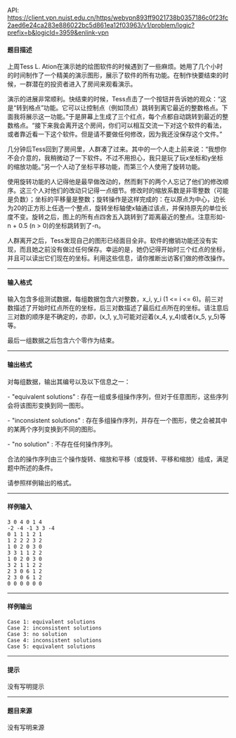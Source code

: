 API: https://client.vpn.nuist.edu.cn/https/webvpn893ff9021738b0357186c0f23fc2aed6e24ca283e886022bc5d861ea12f03963/v1/problem/logic?prefix=b&logicId=3959&enlink-vpn

#### 题目描述

上周Tess L. Ation在演示她的绘图软件的时候遇到了一些麻烦。她用了几个小时的时间制作了一个精美的演示图形，展示了软件的所有功能。在制作快要结束的时候，一群潜在的投资者进入了房间来观看演示。

演示的进展非常顺利。快结束的时候，Tess点击了一个按钮并告诉她的观众：“这是“转到格点”功能。它可以让控制点（例如顶点）跳转到离它最近的整数格点。下面我将展示这一功能。”于是屏幕上生成了三个红点，每个点都自动跳转到最近的整数格点。“接下来我会离开这个房间，你们可以相互交流一下对这个软件的看法，或者靠近看一下这个软件。但是请不要做任何修改，因为我还没保存这个文件。”

几分钟后Tess回到了房间里，人群凑了过来。其中的一个人走上前来说：“我想你不会介意的，我稍微动了一下软件。不过不用担心，我只是玩了玩x坐标和y坐标的缩放功能。”另一个人动了坐标平移功能，而第三个人使用了旋转功能。

使用旋转功能的人记得他是最早做改动的，然而剩下的两个人忘记了他们的修改顺序。这三个人对他们的改动只记得一点细节。修改时的缩放系数是非零整数（可能是负数）；坐标的平移量是整数；旋转操作是这样完成的：在以原点为中心，边长为20的正方形上任选一个整点，旋转坐标轴使x轴通过该点，并保持原先的单位长度不变。旋转之后，图上的所有点四舍五入跳转到了距离最近的整点。注意形如-n + 0.5 (n > 0)的坐标跳转到了-n。

人群离开之后，Tess发现自己的图形已经面目全非。软件的撤销功能还没有实现，而且她之前没有做过任何保存。幸运的是，她仍记得开始时三个红点的坐标，并且可以读出它们现在的坐标。利用这些信息，请你推断出访客们做的修改操作。

---

#### 输入格式

输入包含多组测试数据，每组数据包含六对整数，x\_i, y\_i (1 <= i <= 6)。前三对数描述了开始时红点所在的坐标，后三对数描述了最后红点所在的坐标。请注意后三对数的顺序是不确定的，亦即，(x\_1, y\_1)可能对迎着(x\_4, y\_4)或者(x\_5, y\_5)等等。

最后一组数据之后包含六个零作为结束。

---

#### 输出格式

对每组数据，输出其编号以及以下信息之一：

\- "equivalent solutions" : 存在一组或多组操作序列，但对于任意图形，这些序列会将该图形变换到同一图形。

\- "inconsistent solutions" : 存在多组操作序列，并存在一个图形，使之会被其中的某两个序列变换到不同的图形。

\- "no solution" : 不存在任何操作序列。

合法的操作序列由三个操作旋转、缩放和平移（或旋转、平移和缩放）组成，满足题中所述的条件。

请参照样例输出的格式。

---

#### 样例输入
```
3 0 4 0 1 4
-2 -4 -1 3 3 -4
0 1 1 1 2 1
1 2 2 2 3 2
1 0 2 0 3 0
3 3 1 1 2 2
1 0 2 0 3 0
3 2 1 1 2 2
2 3 0 6 1 2
2 3 0 6 1 2
0 0 0 0 0 0
```

---

#### 样例输出
```
Case 1: equivalent solutions
Case 2: inconsistent solutions
Case 3: no solution
Case 4: inconsistent solutions
Case 5: equivalent solutions
```

---

#### 提示

没有写明提示

---

#### 题目来源

没有写明来源